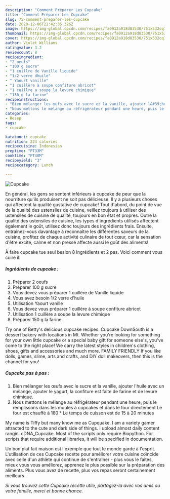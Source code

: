 ```yaml
---
description: "Comment Préparer Les Cupcake"
title: "Comment Préparer Les Cupcake"
slug: 75-comment-preparer-les-cupcake
date: 2020-12-06T22:42:35.326Z
image: https://img-global.cpcdn.com/recipes/fa0912a918d83530/751x532cq70/cupcake-photo-principale-de-la-recette.jpg
thumbnail: https://img-global.cpcdn.com/recipes/fa0912a918d83530/751x532cq70/cupcake-photo-principale-de-la-recette.jpg
cover: https://img-global.cpcdn.com/recipes/fa0912a918d83530/751x532cq70/cupcake-photo-principale-de-la-recette.jpg
author: Violet Williams
ratingvalue: 3.2
reviewcount: 8
recipeingredient:
- "2 oeufs"
- "100 g sucre"
- "1 cuillre de Vanille liquide"
- "1/2 verre dhuile"
- " Yaourt vanille"
- "1 cuillère à soupe confiture abricot"
- "1 cuillre a soupe la levure chimique"
- "150 g la farine"
recipeinstructions:
- "Bien mélanger les œufs avec le sucre et la vanille, ajouter l&#39;huile avec un mélange, ajouter le yagurt, la confiture est faite de farine et de levure chimique."
- "Nous mettons le mélange au réfrigérateur pendant une heure, puis le remplissons dans les moules à cupcakes et dans le four directement Le four est chauffé à 180 ° Le temps de cuisson est de 15 à 20 minutes"
categories:
- Resep
tags:
- cupcake

katakunci: cupcake 
nutrition: 224 calories
recipecuisine: Indonesian
preptime: "PT33M"
cooktime: "PT40M"
recipeyield: "3"
recipecategory: Lunch

---
```



![Cupcake](https://img-global.cpcdn.com/recipes/fa0912a918d83530/751x532cq70/cupcake-photo-principale-de-la-recette.jpg)

En général, les gens se sentent inférieurs à cupcake de peur que la nourriture qu'ils produisent ne soit pas délicieuse. Il y a plusieurs choses qui affectent la qualité gustative de cupcake! Tout d'abord, du point de vue de la qualité des ustensiles de cuisine, veillez toujours à utiliser des ustensiles de cuisine de qualité, toujours en bon état et propres. Outre la qualité des ustensiles de cuisine, les types d'ingrédients utilisés affectent également le goût, utilisez donc toujours des ingrédients frais. Ensuite, entraînez-vous davantage à reconnaître les différentes saveurs de la cuisine, profitez de chaque activité culinaire de tout cœur, car la sensation d'être excité, calme et non pressé affecte aussi le goût des aliments!

<!--inarticleads1-->

À faire cupcake tue seul besion 8 Ingrédients et 2 pas. Voici comment vous cuire il.

##### Ingrédients de cupcake :

1. Préparer 2 oeufs
1. Préparer 100 g sucre
1. Vous devez vous préparer 1 cuillère de Vanille liquide
1. Vous avez besoin 1/2 verre d&#39;huile
1. Utilisation  Yaourt vanille
1. Vous devez vous préparer 1 cuillère à soupe confiture abricot
1. Utilisation 1 cuillère a soupe la levure chimique
1. Préparer 150 g la farine


Try one of Betty&#39;s delicious cupcake recipes. Cupcake DownSouth is a dessert bakery with locations in Mt. Whether you&#39;re looking for something for your own little cupcake or a special baby gift for someone else&#39;s, you&#39;ve come to the right place! We carry the latest styles in children&#39;s clothing, shoes, gifts and accessories and much more. ️FAMILY FRIENDLY ️If you like dolls, games, slime, arts and crafts, and DIY doll makeovers, then this is the channel for you! 

<!--inarticleads2-->

##### Cupcake pas à pas :

1. Bien mélanger les œufs avec le sucre et la vanille, ajouter l&#39;huile avec un mélange, ajouter le yagurt, la confiture est faite de farine et de levure chimique.
1. Nous mettons le mélange au réfrigérateur pendant une heure, puis le remplissons dans les moules à cupcakes et dans le four directement Le four est chauffé à 180 ° Le temps de cuisson est de 15 à 20 minutes


My name is Tiffy but many know me as Cupquake. I am a variety gamer attracted to the cute and dark side of things. I upload almost daily content rangin. cDNA_Cupcake. Most of the scripts only require Biopython. For scripts that require additional libraries, it will be specified in documentation. 

<!--inarticleads1-->

<p>
Un bon plat fait maison est l'exemple que tout le monde garde à l'esprit. L'utilisation de ces Cupcake recette pour améliorer votre cuisine coïncide avec celle d'un athlète qui continue de s'entraîner - plus vous le faites, mieux vous vous améliorez, apprenez le plus possible sur la préparation des aliments. Plus vous avez de recette, plus vos repas seront certainement meilleurs.
</p>

<p>
<i>Si vous trouvez cette Cupcake recette utile, partagez-la avec vos amis ou votre famille, merci et bonne chance.</i>
</p>
